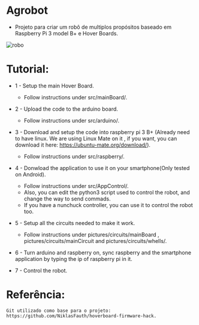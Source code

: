 # Agrobot
  * Projeto para criar um robô de multiplos propósitos baseado em Raspberry Pi 3 model B+ e Hover Boards.
  
![robo](https://github.com/CaioslppUO/Agrobot/blob/master/pictures/robot/robo1.jpg)

# Tutorial:
   
   * 1 - Setup the main Hover Board.
   
      * Follow instructions under src/mainBoard/.
      
   * 2 - Upload the code to the arduino board.
   
      * Follow instructions under src/arduino/.
   
   * 3 - Download and setup the code into raspberry pi 3 B+ (Already need to have linux. We are using Linux Mate on it
        , if you want, you can download it here: https://ubuntu-mate.org/download/).
        
        * Follow instructions under src/raspberry/.
        
   * 4 - Donwload the application to use it on your smartphone(Only tested on Android).
   
      * Follow instructions under src/AppControl/.
      * Also, you can edit the python3 script used to control the robot, and change the way to send commads.
      * If you have a nunchuck controller, you can use it to control the robot too.
      
   * 5 - Setup all the circuits needed to make it work.
   
      * Follow instructions under pictures/circuits/mainBoard , pictures/circuits/mainCircuit and
        pictures/circuits/whells/.

   * 6 - Turn arduino and raspberry on, sync raspberry and the smartphone application by typing the ip of raspberry pi in it.
   
   * 7 - Control the robot.
   
   # Referência:
   
    Git utilizado como base para o projeto: https://github.com/NiklasFauth/hoverboard-firmware-hack.
